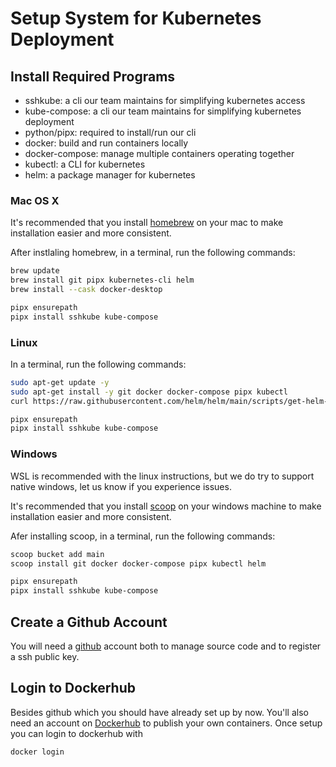 # Setup System for Kubernetes Deployment

## Install Required Programs
- sshkube: a cli our team maintains for simplifying kubernetes access
- kube-compose: a cli our team maintains for simplifying kubernetes deployment
- python/pipx: required to install/run our cli
- docker: build and run containers locally
- docker-compose: manage multiple containers operating together
- kubectl: a CLI for kubernetes
- helm: a package manager for kubernetes

### Mac OS X
It's recommended that you install [homebrew](https://brew.sh/) on your mac to make installation easier and more consistent.

After instlaling homebrew, in a terminal, run the following commands:

```bash
brew update
brew install git pipx kubernetes-cli helm
brew install --cask docker-desktop

pipx ensurepath
pipx install sshkube kube-compose
```

### Linux
In a terminal, run the following commands:

```bash
sudo apt-get update -y
sudo apt-get install -y git docker docker-compose pipx kubectl
curl https://raw.githubusercontent.com/helm/helm/main/scripts/get-helm-3 | bash

pipx ensurepath
pipx install sshkube kube-compose
```

### Windows
WSL is recommended with the linux instructions, but we do try to support native windows, let us know if you experience issues.

It's recommended that you install [scoop](https://scoop.sh/) on your windows machine to make installation easier and more consistent.

Afer installing scoop, in a terminal, run the following commands:
```bash
scoop bucket add main
scoop install git docker docker-compose pipx kubectl helm

pipx ensurepath
pipx install sshkube kube-compose
```

## Create a Github Account
You will need a [github](https://github.com/) account both to manage source code and to register a ssh public key.

## Login to Dockerhub
Besides github which you should have already set up by now. You'll also need an account on [Dockerhub](https://hub.docker.com/) to publish your own containers. Once setup you can login to dockerhub with

```bash
docker login
```
